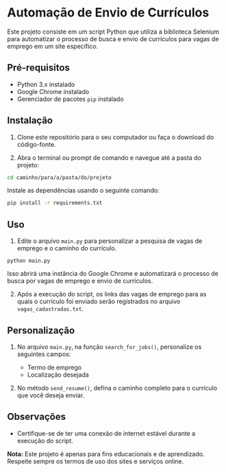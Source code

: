 # Automação de Envio de Currículos

Este projeto consiste em um script Python que utiliza a biblioteca Selenium para automatizar o processo de busca e envio de currículos para vagas de emprego em um site específico.

## Pré-requisitos

- Python 3.x instalado
- Google Chrome instalado
- Gerenciador de pacotes `pip` instalado

## Instalação

1. Clone este repositório para o seu computador ou faça o download do código-fonte.

2. Abra o terminal ou prompt de comando e navegue até a pasta do projeto:

```sh
cd caminho/para/a/pasta/do/projeto
```

Instale as dependências usando o seguinte comando:
```sh
pip install -r requirements.txt
```

## Uso

1. Edite o arquivo `main.py` para personalizar a pesquisa de vagas de emprego e o caminho do currículo.

```
python main.py
```
   Isso abrirá uma instância do Google Chrome e automatizará o processo de busca por vagas de emprego e envio de currículos.

2. Após a execução do script, os links das vagas de emprego para as quais o currículo foi enviado serão registrados no arquivo `vagas_cadastradas.txt`.

## Personalização

1. No arquivo `main.py`, na função `search_for_jobs()`, personalize os seguintes campos:
   - Termo de emprego
   - Localização desejada

2. No método `send_resume()`, defina o caminho completo para o currículo que você deseja enviar.

## Observações

- Certifique-se de ter uma conexão de internet estável durante a execução do script.


**Nota:** Este projeto é apenas para fins educacionais e de aprendizado. Respeite sempre os termos de uso dos sites e serviços online.


